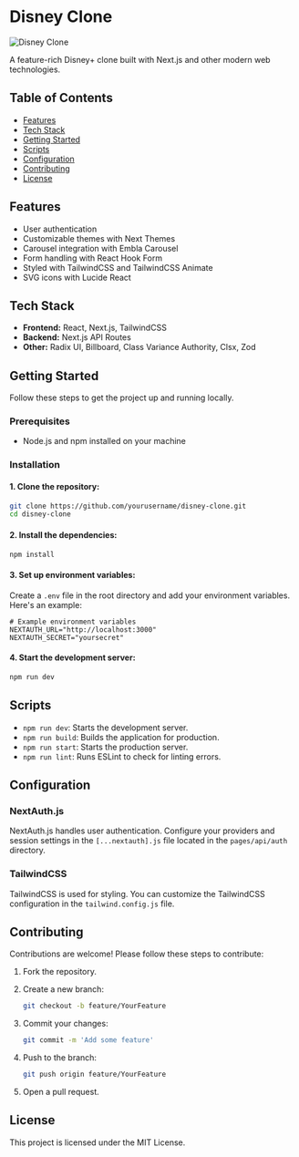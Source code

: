 # Disney Clone

![Disney Clone](https://via.placeholder.com/728x90.png?text=Disney+Clone)

A feature-rich Disney+ clone built with Next.js and other modern web technologies.

## Table of Contents

- [Features](#features)
- [Tech Stack](#tech-stack)
- [Getting Started](#getting-started)
- [Scripts](#scripts)
- [Configuration](#configuration)
- [Contributing](#contributing)
- [License](#license)

## Features

- User authentication
- Customizable themes with Next Themes
- Carousel integration with Embla Carousel
- Form handling with React Hook Form
- Styled with TailwindCSS and TailwindCSS Animate
- SVG icons with Lucide React

## Tech Stack

- **Frontend:** React, Next.js, TailwindCSS
- **Backend:** Next.js API Routes
- **Other:** Radix UI, Billboard, Class Variance Authority, Clsx, Zod

## Getting Started

Follow these steps to get the project up and running locally.

### Prerequisites

- Node.js and npm installed on your machine

### Installation

#### 1. Clone the repository:

   ```sh
   git clone https://github.com/yourusername/disney-clone.git
   cd disney-clone
   ```

#### 2. Install the dependencies:

   ```sh
   npm install
   ```

#### 3. Set up environment variables:

   Create a `.env` file in the root directory and add your environment variables. Here's an example:

   ```env
   # Example environment variables
   NEXTAUTH_URL="http://localhost:3000"
   NEXTAUTH_SECRET="yoursecret"
   ```

#### 4. Start the development server:

   ```sh
   npm run dev
   ```

## Scripts

- `npm run dev`: Starts the development server.
- `npm run build`: Builds the application for production.
- `npm run start`: Starts the production server.
- `npm run lint`: Runs ESLint to check for linting errors.

## Configuration

### NextAuth.js

NextAuth.js handles user authentication. Configure your providers and session settings in the `[...nextauth].js` file located in the `pages/api/auth` directory.

### TailwindCSS

TailwindCSS is used for styling. You can customize the TailwindCSS configuration in the `tailwind.config.js` file.

## Contributing

Contributions are welcome! Please follow these steps to contribute:

1. Fork the repository.
2. Create a new branch:

   ```sh
   git checkout -b feature/YourFeature
   ```

3. Commit your changes:

   ```sh
   git commit -m 'Add some feature'
   ```

4. Push to the branch:

   ```sh
   git push origin feature/YourFeature
   ```

5. Open a pull request.

## License

This project is licensed under the MIT License.
